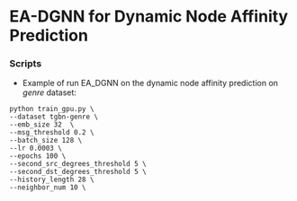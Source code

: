 # EA-DGNN for Dynamic Node Affinity Prediction


### Scripts
* Example of run EA_DGNN on the dynamic node affinity prediction on *genre* dataset:
```
python train_gpu.py \
--dataset tgbn-genre \
--emb_size 32  \
--msg_threshold 0.2 \
--batch_size 128 \
--lr 0.0003 \
--epochs 100 \
--second_src_degrees_threshold 5 \
--second_dst_degrees_threshold 5 \
--history_length 28 \
--neighbor_num 10 \
```
